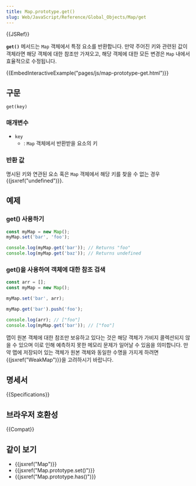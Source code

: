 ```yaml
---
title: Map.prototype.get()
slug: Web/JavaScript/Reference/Global_Objects/Map/get
---
```


{{JSRef}}

**`get()`** 메서드는 `Map` 객체에서 특정 요소를 반환합니다. 만약 주어진 키와 관련된 값이 객체라면 해당 객체에 대한
참조만 가져오고, 해당 객체에 대한 모든 변경은 `Map` 내에서 효율적으로 수정됩니다.

{{EmbedInteractiveExample("pages/js/map-prototype-get.html")}}

## 구문

```js-nolint
get(key)
```

### 매개변수

- `key`
  - : `Map` 객체에서 반환받을 요소의 키

### 반환 값

명시된 키와 연관된 요소 혹은 `Map` 객체에서 해당 키를 찾을 수 없는 경우 {{jsxref("undefined")}}.

## 예제

### get() 사용하기

```js
const myMap = new Map();
myMap.set('bar', 'foo');

console.log(myMap.get('bar')); // Returns "foo"
console.log(myMap.get('baz')); // Returns undefined
```

### get()을 사용하여 객체에 대한 참조 검색

```js
const arr = [];
const myMap = new Map();

myMap.set('bar', arr);

myMap.get('bar').push('foo');

console.log(arr); // ["foo"]
console.log(myMap.get('bar')); // ["foo"]
```

맵이 원본 객체에 대한 참조만 보유하고 있다는 것은 해당 객체가 가비지 콜렉션되지 않을 수 있으며 이로 인해 예측하지 못한
메모리 문제가 일어날 수 있음을 의미합니다. 만약 맵에 저장되어 있는 객체가 원본 객체와 동일한 수명을 가지게 하려면
{{jsxref("WeakMap")}}을 고려하시기 바랍니다.

## 명세서

{{Specifications}}

## 브라우저 호환성

{{Compat}}

## 같이 보기

- {{jsxref("Map")}}
- {{jsxref("Map.prototype.set()")}}
- {{jsxref("Map.prototype.has()")}}
